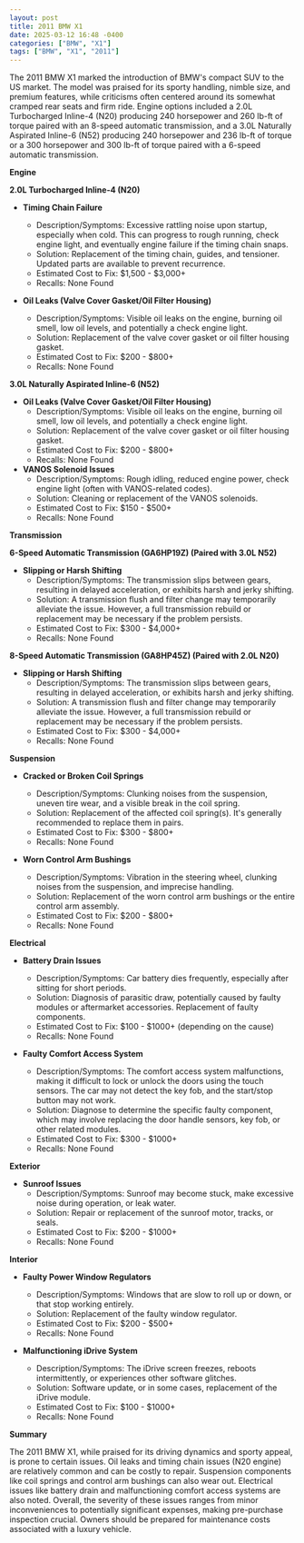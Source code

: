 ```yaml
---
layout: post
title: 2011 BMW X1
date: 2025-03-12 16:48 -0400
categories: ["BMW", "X1"]
tags: ["BMW", "X1", "2011"]
---
```

The 2011 BMW X1 marked the introduction of BMW's compact SUV to the US market. The model was praised for its sporty handling, nimble size, and premium features, while criticisms often centered around its somewhat cramped rear seats and firm ride. Engine options included a 2.0L Turbocharged Inline-4 (N20) producing 240 horsepower and 260 lb-ft of torque paired with an 8-speed automatic transmission, and a 3.0L Naturally Aspirated Inline-6 (N52) producing 240 horsepower and 236 lb-ft of torque or a 300 horsepower and 300 lb-ft of torque paired with a 6-speed automatic transmission.

**Engine**

**2.0L Turbocharged Inline-4 (N20)**

*   **Timing Chain Failure**
    *   Description/Symptoms: Excessive rattling noise upon startup, especially when cold. This can progress to rough running, check engine light, and eventually engine failure if the timing chain snaps.
    *   Solution: Replacement of the timing chain, guides, and tensioner. Updated parts are available to prevent recurrence.
    *   Estimated Cost to Fix: $1,500 - $3,000+
    *   Recalls: None Found

*   **Oil Leaks (Valve Cover Gasket/Oil Filter Housing)**
    *   Description/Symptoms: Visible oil leaks on the engine, burning oil smell, low oil levels, and potentially a check engine light.
    *   Solution: Replacement of the valve cover gasket or oil filter housing gasket.
    *   Estimated Cost to Fix: $200 - $800+
    *   Recalls: None Found

**3.0L Naturally Aspirated Inline-6 (N52)**

*   **Oil Leaks (Valve Cover Gasket/Oil Filter Housing)**
    *   Description/Symptoms: Visible oil leaks on the engine, burning oil smell, low oil levels, and potentially a check engine light.
    *   Solution: Replacement of the valve cover gasket or oil filter housing gasket.
    *   Estimated Cost to Fix: $200 - $800+
    *   Recalls: None Found
*   **VANOS Solenoid Issues**
    *   Description/Symptoms: Rough idling, reduced engine power, check engine light (often with VANOS-related codes).
    *   Solution: Cleaning or replacement of the VANOS solenoids.
    *   Estimated Cost to Fix: $150 - $500+
    *   Recalls: None Found

**Transmission**

**6-Speed Automatic Transmission (GA6HP19Z) (Paired with 3.0L N52)**

*   **Slipping or Harsh Shifting**
    *   Description/Symptoms: The transmission slips between gears, resulting in delayed acceleration, or exhibits harsh and jerky shifting.
    *   Solution: A transmission flush and filter change may temporarily alleviate the issue. However, a full transmission rebuild or replacement may be necessary if the problem persists.
    *   Estimated Cost to Fix: $300 - $4,000+
    *   Recalls: None Found

**8-Speed Automatic Transmission (GA8HP45Z) (Paired with 2.0L N20)**

*   **Slipping or Harsh Shifting**
    *   Description/Symptoms: The transmission slips between gears, resulting in delayed acceleration, or exhibits harsh and jerky shifting.
    *   Solution: A transmission flush and filter change may temporarily alleviate the issue. However, a full transmission rebuild or replacement may be necessary if the problem persists.
    *   Estimated Cost to Fix: $300 - $4,000+
    *   Recalls: None Found

**Suspension**

*   **Cracked or Broken Coil Springs**
    *   Description/Symptoms: Clunking noises from the suspension, uneven tire wear, and a visible break in the coil spring.
    *   Solution: Replacement of the affected coil spring(s). It's generally recommended to replace them in pairs.
    *   Estimated Cost to Fix: $300 - $800+
    *   Recalls: None Found

*   **Worn Control Arm Bushings**
    *   Description/Symptoms: Vibration in the steering wheel, clunking noises from the suspension, and imprecise handling.
    *   Solution: Replacement of the worn control arm bushings or the entire control arm assembly.
    *   Estimated Cost to Fix: $200 - $800+
    *   Recalls: None Found

**Electrical**

*   **Battery Drain Issues**
    *   Description/Symptoms: Car battery dies frequently, especially after sitting for short periods.
    *   Solution: Diagnosis of parasitic draw, potentially caused by faulty modules or aftermarket accessories. Replacement of faulty components.
    *   Estimated Cost to Fix: $100 - $1000+ (depending on the cause)
    *   Recalls: None Found

*   **Faulty Comfort Access System**
    * Description/Symptoms: The comfort access system malfunctions, making it difficult to lock or unlock the doors using the touch sensors. The car may not detect the key fob, and the start/stop button may not work.
    * Solution: Diagnose to determine the specific faulty component, which may involve replacing the door handle sensors, key fob, or other related modules.
    * Estimated Cost to Fix: $300 - $1000+
    * Recalls: None Found

**Exterior**

*   **Sunroof Issues**
    *   Description/Symptoms: Sunroof may become stuck, make excessive noise during operation, or leak water.
    *   Solution: Repair or replacement of the sunroof motor, tracks, or seals.
    *   Estimated Cost to Fix: $200 - $1000+
    *   Recalls: None Found

**Interior**

*   **Faulty Power Window Regulators**
    *   Description/Symptoms: Windows that are slow to roll up or down, or that stop working entirely.
    *   Solution: Replacement of the faulty window regulator.
    *   Estimated Cost to Fix: $200 - $500+
    *   Recalls: None Found

*   **Malfunctioning iDrive System**
    *   Description/Symptoms: The iDrive screen freezes, reboots intermittently, or experiences other software glitches.
    *   Solution: Software update, or in some cases, replacement of the iDrive module.
    *   Estimated Cost to Fix: $100 - $1000+
    *   Recalls: None Found

**Summary**

The 2011 BMW X1, while praised for its driving dynamics and sporty appeal, is prone to certain issues. Oil leaks and timing chain issues (N20 engine) are relatively common and can be costly to repair. Suspension components like coil springs and control arm bushings can also wear out. Electrical issues like battery drain and malfunctioning comfort access systems are also noted. Overall, the severity of these issues ranges from minor inconveniences to potentially significant expenses, making pre-purchase inspection crucial. Owners should be prepared for maintenance costs associated with a luxury vehicle.

